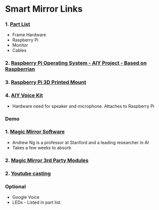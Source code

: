 # Smart Mirror Links

### 1. [Part List](https://docs.google.com/spreadsheets/d/1h5qvkXEVZOfNgKXR6rZw97czoZRrBaVosR97XMHS_1o/edit?usp=sharing)

 - Frame Hardware
 - Raspberry Pi
 - Monitor
 - Cables

### 2. [Raspberry Pi Operating System - AIY Project - Based on Raspberrian](https://github.com/google/aiyprojects-raspbian/releases)

 
### 3. [Raspberry Pi 3D Printed Mount](https://www.thingiverse.com/thing:1523416)


### 4. [AIY Voice Kit](https://www.amazon.com/Google-GOOGLEAIY-V1-AIY-Voice/dp/B075SFLWKX)

- Hardware need for speaker and microphone. Attaches to Raspberry Pi

### Demo

### 1. [Magic Mirror Software](https://github.com/MichMich/MagicMirror)
 - Andrew Ng is a professor at Stanford and a leading researcher in AI
 - Takes a few weeks to absorb 

### 2. [Magic Mirror 3rd Party Modules](https://github.com/MichMich/MagicMirror/wiki/3rd-party-modules)

### 2. [Youtube casting](https://github.com/kevinatown/MMM-Screencast)

### Optional
 - Google Voice
 - LEDs - Listed in part list






